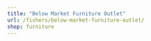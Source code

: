 ```yaml
---
title: "Below Market Furniture Outlet"
url: /fishers/below-market-furniture-outlet/
shop: furniture
---
```

